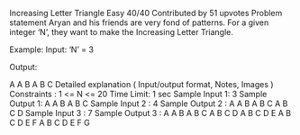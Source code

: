  Increasing Letter Triangle
Easy
40/40
Contributed by
51 upvotes
Problem statement
Aryan and his friends are very fond of patterns. For a given integer ‘N’, they want to make the Increasing Letter Triangle.

Example:
Input: ‘N’ = 3

Output: 

A
A B
A B C
Detailed explanation ( Input/output format, Notes, Images )
Constraints :
1  <= N <= 20
Time Limit: 1 sec
Sample Input 1:
3
Sample Output 1:
A
A B
A B C
Sample Input 2 :
4
Sample Output 2 :
A
A B
A B C 
A B C D
Sample Input 3 :
7
Sample Output 3 :
A
A B
A B C 
A B C D
A B C D E
A B C D E F
A B C D E F G
